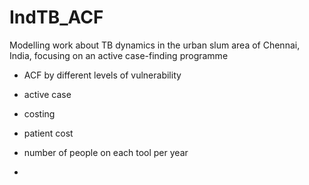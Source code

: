 # IndTB_ACF

Modelling work about TB dynamics in the urban slum area of Chennai, India, focusing on an active case-finding programme


- ACF by different levels of vulnerability
- active case

- costing
- patient cost
- number of people on each tool per year
- 
